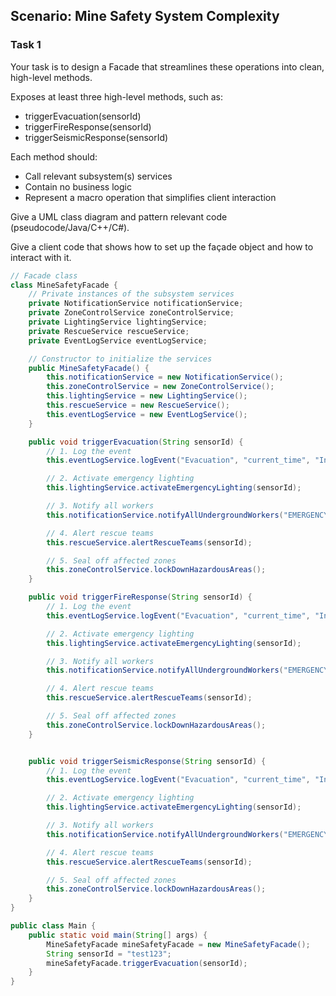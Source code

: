 ## Scenario: Mine Safety System Complexity

### Task 1

Your task is to design a Facade that streamlines these operations into clean, high-level methods.

Exposes at least three high-level methods, such as:

- triggerEvacuation(sensorId)
- triggerFireResponse(sensorId)
- triggerSeismicResponse(sensorId)

Each method should:

- Call relevant subsystem(s) services
- Contain no business logic
- Represent a macro operation that simplifies client interaction

Give a UML class diagram and pattern relevant code (pseudocode/Java/C++/C#).

Give a client code that shows how to set up the façade object and how to interact with it.

```java
// Facade class
class MineSafetyFacade {
    // Private instances of the subsystem services
    private NotificationService notificationService;
    private ZoneControlService zoneControlService;
    private LightingService lightingService;
    private RescueService rescueService;
    private EventLogService eventLogService;

    // Constructor to initialize the services
    public MineSafetyFacade() {
        this.notificationService = new NotificationService();
        this.zoneControlService = new ZoneControlService();
        this.lightingService = new LightingService();
        this.rescueService = new RescueService();
        this.eventLogService = new EventLogService();
    }

    public void triggerEvacuation(String sensorId) {
        // 1. Log the event
        this.eventLogService.logEvent("Evacuation", "current_time", "Initiated by sensor " + sensorId);

        // 2. Activate emergency lighting
        this.lightingService.activateEmergencyLighting(sensorId);

        // 3. Notify all workers
        this.notificationService.notifyAllUndergroundWorkers("EMERGENCY! EVACUATE THE MINE NOW!");

        // 4. Alert rescue teams
        this.rescueService.alertRescueTeams(sensorId);

        // 5. Seal off affected zones
        this.zoneControlService.lockDownHazardousAreas();
    }

    public void triggerFireResponse(String sensorId) {
        // 1. Log the event
        this.eventLogService.logEvent("Evacuation", "current_time", "Initiated by sensor " + sensorId);

        // 2. Activate emergency lighting
        this.lightingService.activateEmergencyLighting(sensorId);

        // 3. Notify all workers
        this.notificationService.notifyAllUndergroundWorkers("EMERGENCY! EVACUATE THE MINE NOW!");

        // 4. Alert rescue teams
        this.rescueService.alertRescueTeams(sensorId);

        // 5. Seal off affected zones
        this.zoneControlService.lockDownHazardousAreas();
    }


    public void triggerSeismicResponse(String sensorId) {
        // 1. Log the event
        this.eventLogService.logEvent("Evacuation", "current_time", "Initiated by sensor " + sensorId);

        // 2. Activate emergency lighting
        this.lightingService.activateEmergencyLighting(sensorId);

        // 3. Notify all workers
        this.notificationService.notifyAllUndergroundWorkers("EMERGENCY! EVACUATE THE MINE NOW!");

        // 4. Alert rescue teams
        this.rescueService.alertRescueTeams(sensorId);

        // 5. Seal off affected zones
        this.zoneControlService.lockDownHazardousAreas();
    }
}

public class Main {
    public static void main(String[] args) {
        MineSafetyFacade mineSafetyFacade = new MineSafetyFacade();
        String sensorId = "test123";
        mineSafetyFacade.triggerEvacuation(sensorId);
    }
}
```
